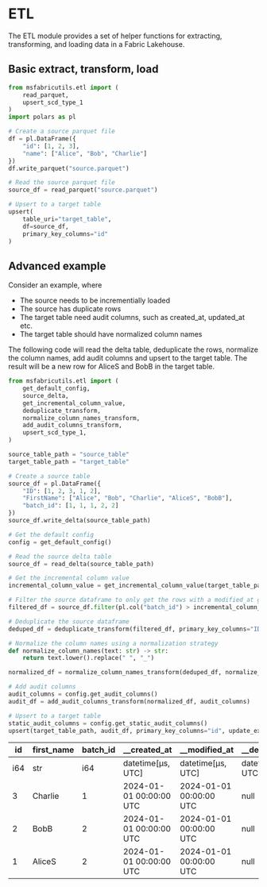 # ETL

The ETL module provides a set of helper functions for extracting, transforming, and loading data in a Fabric Lakehouse.



## Basic extract, transform, load

```python
from msfabricutils.etl import (
    read_parquet,
    upsert_scd_type_1
)
import polars as pl

# Create a source parquet file
df = pl.DataFrame({
    "id": [1, 2, 3],
    "name": ["Alice", "Bob", "Charlie"]
})
df.write_parquet("source.parquet")

# Read the source parquet file
source_df = read_parquet("source.parquet")

# Upsert to a target table
upsert(
    table_uri="target_table",
    df=source_df,
    primary_key_columns="id"
)
```



## Advanced example

Consider an example, where

- The source needs to be incrementially loaded
- The source has duplicate rows
- The target table need audit columns, such as created_at, updated_at etc.
- The target table should have normalized column names

The following code will read the delta table, deduplicate the rows, normalize the column names, add audit columns and upsert to the target table.
The result will be a new row for AliceS and BobB in the target table.

```python
from msfabricutils.etl import (
    get_default_config,
    source_delta,
    get_incremental_column_value,
    deduplicate_transform,
    normalize_column_names_transform,
    add_audit_columns_transform,
    upsert_scd_type_1,
)

source_table_path = "source_table"
target_table_path = "target_table"

# Create a source table
source_df = pl.DataFrame({
    "ID": [1, 2, 3, 1, 2],
    "FirstName": ["Alice", "Bob", "Charlie", "AliceS", "BobB"],
    "batch_id": [1, 1, 1, 2, 2]
})
source_df.write_delta(source_table_path)

# Get the default config
config = get_default_config()

# Read the source delta table
source_df = read_delta(source_table_path)

# Get the incremental column value
incremental_column_value = get_incremental_column_value(target_table_path, "batch_id")

# Filter the source dataframe to only get the rows with a modified_at greater than the incremental column value
filtered_df = source_df.filter(pl.col("batch_id") > incremental_column_value)

# Deduplicate the source dataframe
deduped_df = deduplicate_transform(filtered_df, primary_key_columns="ID", deduplication_order_columns="batch_id")

# Normalize the column names using a normalization strategy
def normalize_column_names(text: str) -> str:
    return text.lower().replace(" ", "_")

normalized_df = normalize_column_names_transform(deduped_df, normalize_column_names)

# Add audit columns
audit_columns = config.get_audit_columns()
audit_df = add_audit_columns_transform(normalized_df, audit_columns)

# Upsert to a target table
static_audit_columns = config.get_static_audit_columns()
upsert(target_table_path, audit_df, primary_key_columns="id", update_exclusion_columns=static_audit_columns)


```

| id  | first_name | batch_id | __created_at            | __modified_at           | __deleted_at      | __valid_from            | __valid_to        |
| --- | ---------- | -------- | -----------------       | -----------------       | ----------------- | ----------------------- | ----------------- |
| i64 | str        | i64      | datetime[μs, UTC]       | datetime[μs, UTC]       | datetime[μs, UTC] | datetime[μs, UTC]       | datetime[μs, UTC] |
| 3   | Charlie    | 1        | 2024-01-01 00:00:00 UTC | 2024-01-01 00:00:00 UTC | null              | 2024-01-01 00:00:00 UTC | null              |
| 2   | BobB       | 2        | 2024-01-01 00:00:00 UTC | 2024-01-01 00:00:00 UTC | null              | 2024-01-01 00:00:00 UTC | null              |
| 1   | AliceS     | 2        | 2024-01-01 00:00:00 UTC | 2024-01-01 00:00:00 UTC | null              | 2024-01-01 00:00:00 UTC | null              |

